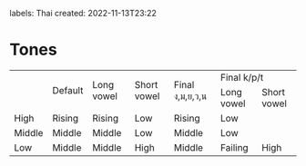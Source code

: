 labels: Thai
created: 2022-11-13T23:22

# Tones

<table>
	<tr><td rowspan="2"></td rowspan="2"><td rowspan="2">Default</td><td rowspan="2">Long vowel</td><td rowspan="2">Short vowel</td><td rowspan="2">Final ง,ม,ย,ว,น</td><td colspan="2">Final k/p/t</td></tr>
	<tr><td>Long vowel</td><td>Short vowel</td></tr>
	<tr><td>High</td><td>Rising</td><td>Rising</td><td>Low</td><td>Rising</td><td colspan="2">Low</td></tr>
	<tr><td>Middle</td><td>Middle</td><td>Middle</td><td>Low</td><td>Middle</td><td colspan="2">Low</td></tr>
	<tr><td>Low</td><td>Middle</td><td>Middle</td><td>High</td><td>Middle</td><td>Failing</td><td>High</td></tr>
</table>
